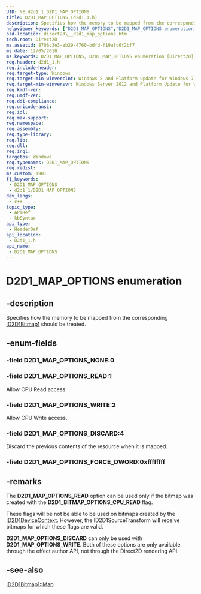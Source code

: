 ```yaml
---
UID: NE:d2d1_1.D2D1_MAP_OPTIONS
title: D2D1_MAP_OPTIONS (d2d1_1.h)
description: Specifies how the memory to be mapped from the corresponding ID2D1Bitmap1 should be treated.
helpviewer_keywords: ["D2D1_MAP_OPTIONS","D2D1_MAP_OPTIONS enumeration [Direct2D]","D2D1_MAP_OPTIONS_DISCARD","D2D1_MAP_OPTIONS_READ","D2D1_MAP_OPTIONS_WRITE","d2d1_1/D2D1_MAP_OPTIONS","d2d1_1/D2D1_MAP_OPTIONS_DISCARD","d2d1_1/D2D1_MAP_OPTIONS_READ","d2d1_1/D2D1_MAP_OPTIONS_WRITE","direct2d.__d2d1_map_options"]
old-location: direct2d\__d2d1_map_options.htm
tech.root: Direct2D
ms.assetid: 8706c3e3-eb29-4760-bdfd-f19afc6f2bf7
ms.date: 12/05/2018
ms.keywords: D2D1_MAP_OPTIONS, D2D1_MAP_OPTIONS enumeration [Direct2D], D2D1_MAP_OPTIONS_DISCARD, D2D1_MAP_OPTIONS_READ, D2D1_MAP_OPTIONS_WRITE, d2d1_1/D2D1_MAP_OPTIONS, d2d1_1/D2D1_MAP_OPTIONS_DISCARD, d2d1_1/D2D1_MAP_OPTIONS_READ, d2d1_1/D2D1_MAP_OPTIONS_WRITE, direct2d.__d2d1_map_options
req.header: d2d1_1.h
req.include-header: 
req.target-type: Windows
req.target-min-winverclnt: Windows 8 and Platform Update for Windows 7 [desktop apps \| UWP apps]
req.target-min-winversvr: Windows Server 2012 and Platform Update for Windows Server 2008 R2 [desktop apps \| UWP apps]
req.kmdf-ver: 
req.umdf-ver: 
req.ddi-compliance: 
req.unicode-ansi: 
req.idl: 
req.max-support: 
req.namespace: 
req.assembly: 
req.type-library: 
req.lib: 
req.dll: 
req.irql: 
targetos: Windows
req.typenames: D2D1_MAP_OPTIONS
req.redist: 
ms.custom: 19H1
f1_keywords:
 - D2D1_MAP_OPTIONS
 - d2d1_1/D2D1_MAP_OPTIONS
dev_langs:
 - c++
topic_type:
 - APIRef
 - kbSyntax
api_type:
 - HeaderDef
api_location:
 - D2d1_1.h
api_name:
 - D2D1_MAP_OPTIONS
---
```


# D2D1_MAP_OPTIONS enumeration


## -description

Specifies how the memory to be mapped from the corresponding <a href="/windows/desktop/api/d2d1_1/nn-d2d1_1-id2d1bitmap1">ID2D1Bitmap1</a> should be treated.

## -enum-fields

### -field D2D1_MAP_OPTIONS_NONE:0

### -field D2D1_MAP_OPTIONS_READ:1

Allow CPU Read access.

### -field D2D1_MAP_OPTIONS_WRITE:2

Allow CPU Write access.

### -field D2D1_MAP_OPTIONS_DISCARD:4

Discard the previous contents of the resource when it is mapped.

### -field D2D1_MAP_OPTIONS_FORCE_DWORD:0xffffffff

## -remarks

The <b>D2D1_MAP_OPTIONS_READ</b> option can be used only if the bitmap was created with the <b>D2D1_BITMAP_OPTIONS_CPU_READ</b> flag.

These flags will be not be able to be used on bitmaps created by the <a href="/windows/desktop/api/d2d1_1/nn-d2d1_1-id2d1devicecontext">ID2D1DeviceContext</a>. However, the ID2D1SourceTransform will receive bitmaps for which these flags are valid.

<b>D2D1_MAP_OPTIONS_DISCARD</b> can only be used with <b>D2D1_MAP_OPTIONS_WRITE</b>.  Both of these options are only available through the effect author API, not through the Direct2D rendering API.

## -see-also

<a href="/windows/desktop/api/d2d1_1/nf-d2d1_1-id2d1bitmap1-map">ID2D1Bitmap1::Map</a>

